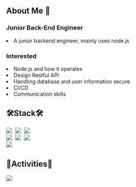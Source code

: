 <h2> About Me 👋 </h3>

<h3> Junior Back-End Engineer</h4>
<li>A junior backend engineer, mainly uses node.js</li>

<h3> Interested </h3>

<div>
  <li> Node.js and how it operates</li>
  <li> Design Restful API</li>
  <li> Handling database and user information secure</li>
  <li> CI/CD</li>
  <li> Communication skills</li>
</div>

<h2>🛠Stack🛠</h2>
<div>
    <img src="https://img.shields.io/badge/Javascript-yellow?style=for-the-badge&logo=Javascript&logoColor=white"/></a>&nbsp
    <img src="https://img.shields.io/badge/NodeJS-yellow?style=for-the-badge&logo=Node.js&logoColor=white"/></a>&nbsp
    <img src="https://img.shields.io/badge/Express-000000?style=for-the-badge&logo=Express&logoColor=white"/></a>&nbsp
    <br>
    <img src="https://img.shields.io/badge/MYSQL-4479A1?style=for-the-badge&logo=Mysql&logoColor=white"/></a>&nbsp
    <img src="https://img.shields.io/badge/POSTGRESQL-4169E1?style=for-the-badge&logo=Postgresql&logoColor=white"/></a>&nbsp
    <img src="https://img.shields.io/badge/MONGODB-47A248?style=for-the-badge&logo=MongoDB&logoColor=white"/></a>&nbsp
    <br>
    <img src="https://img.shields.io/badge/AWS-232F3E?style=for-the-badge&logo=AmazonAWS&logoColor=white"/></a>&nbsp
</div>

<h2>🏇Activities🏇</h2>
<div><img src="https://github-readme-stats.vercel.app/api?username=KangJuO&theme=dracula&show_icons=true"></img></div>

<!--
**KangJuO/KangJuO** is a ✨ _special_ ✨ repository because its `README.md` (this file) appears on your GitHub profile.

Here are some ideas to get you started:

- 🔭 I’m currently working on ...
- 🌱 I’m currently learning ...
- 👯 I’m looking to collaborate on ...
- 🤔 I’m looking for help with ...
- 💬 Ask me about ...
- 📫 How to reach me: ...
- 😄 Pronouns: ...
- ⚡ Fun fact: ...
-->
